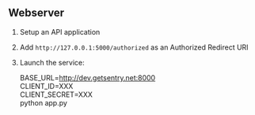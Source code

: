## Webserver

1. Setup an API application
2. Add ``http://127.0.0.1:5000/authorized`` as an Authorized Redirect URI
3. Launch the service:

    BASE_URL=http://dev.getsentry.net:8000 \
    CLIENT_ID=XXX \
    CLIENT_SECRET=XXX \
    python app.py
